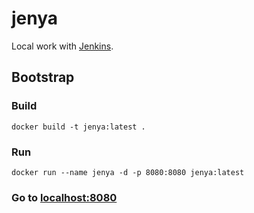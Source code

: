 # jenya

Local work with [Jenkins](https://www.jenkins.io).

## Bootstrap

### Build

```shell
docker build -t jenya:latest .
```

### Run

```shell
docker run --name jenya -d -p 8080:8080 jenya:latest
```

### Go to [localhost:8080](http://localhost:8080/)
